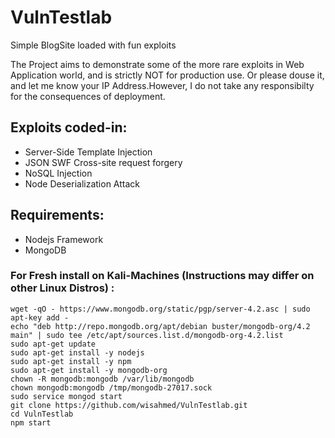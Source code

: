 # VulnTestlab
Simple BlogSite loaded with fun exploits

The Project aims to demonstrate some of the more rare exploits in Web Application world, and is strictly NOT for production use. Or please douse it, and let me know your IP Address.However, I do not take any responsibilty for the consequences of deployment.

## Exploits coded-in:
* Server-Side Template Injection
* JSON SWF Cross-site request forgery
* NoSQL Injection
* Node Deserialization Attack

## Requirements:
* Nodejs Framework
* MongoDB

### For Fresh install on Kali-Machines (Instructions may differ on other Linux Distros) :

```
wget -qO - https://www.mongodb.org/static/pgp/server-4.2.asc | sudo apt-key add -
echo "deb http://repo.mongodb.org/apt/debian buster/mongodb-org/4.2 main" | sudo tee /etc/apt/sources.list.d/mongodb-org-4.2.list
sudo apt-get update
sudo apt-get install -y nodejs
sudo apt-get install -y npm
sudo apt-get install -y mongodb-org
chown -R mongodb:mongodb /var/lib/mongodb
chown mongodb:mongodb /tmp/mongodb-27017.sock
sudo service mongod start
git clone https://github.com/wisahmed/VulnTestlab.git
cd VulnTestlab
npm start
```
